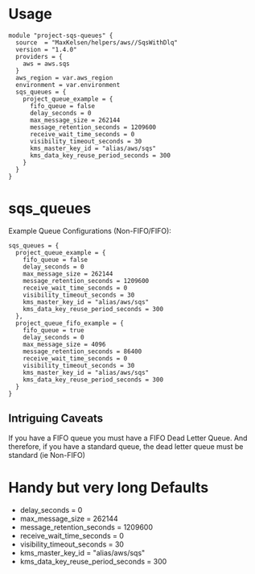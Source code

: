 # Usage

    module "project-sqs-queues" {
      source  = "MaxKelsen/helpers/aws//SqsWithDlq"
      version = "1.4.0"
      providers = {
        aws = aws.sqs
      }
      aws_region = var.aws_region
      environment = var.environment
      sqs_queues = {
        project_queue_example = {
          fifo_queue = false
          delay_seconds = 0
          max_message_size = 262144
          message_retention_seconds = 1209600
          receive_wait_time_seconds = 0
          visibility_timeout_seconds = 30
          kms_master_key_id = "alias/aws/sqs"
          kms_data_key_reuse_period_seconds = 300
        }
      }
    }  

# sqs_queues
Example Queue Configurations (Non-FIFO/FIFO):

    sqs_queues = {
      project_queue_example = {
        fifo_queue = false
        delay_seconds = 0
        max_message_size = 262144
        message_retention_seconds = 1209600
        receive_wait_time_seconds = 0
        visibility_timeout_seconds = 30
        kms_master_key_id = "alias/aws/sqs"
        kms_data_key_reuse_period_seconds = 300
      },
      project_queue_fifo_example = {
        fifo_queue = true
        delay_seconds = 0
        max_message_size = 4096
        message_retention_seconds = 86400
        receive_wait_time_seconds = 0
        visibility_timeout_seconds = 30
        kms_master_key_id = "alias/aws/sqs"
        kms_data_key_reuse_period_seconds = 300
      }
    }

## Intriguing Caveats    
If you have a FIFO queue you must have a FIFO Dead Letter Queue.
And therefore, if you have a standard queue, the dead letter queue must be standard (ie Non-FIFO)

# Handy but very long Defaults

+ delay_seconds = 0
+ max_message_size = 262144
+ message_retention_seconds = 1209600
+ receive_wait_time_seconds = 0
+ visibility_timeout_seconds = 30
+ kms_master_key_id = "alias/aws/sqs"
+ kms_data_key_reuse_period_seconds = 300
